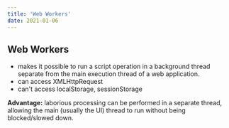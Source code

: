 ```yaml
---
title: 'Web Workers'
date: 2021-01-06
---
```


## Web Workers

- makes it possible to run a script operation in a background thread separate from the main execution thread of a web application.
- can access XMLHttpRequest
- can't access localStorage, sessionStorage

**Advantage:** laborious processing can be performed in a separate thread, allowing the main (usually the UI) thread to run without being blocked/slowed down.
